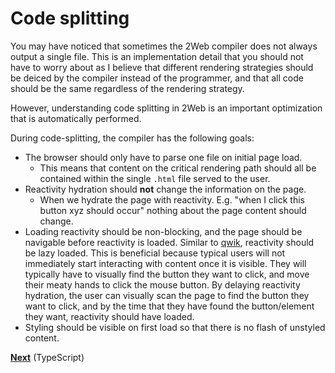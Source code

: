 # Code splitting

You may have noticed that sometimes the 2Web compiler does not always output a
single file.
This is an implementation detail that you should not have to worry about as I
believe that different rendering strategies should be deiced by the compiler
instead of the programmer, and that all code should be the same regardless of
the rendering strategy.

However, understanding code splitting in 2Web is an important optimization that
is automatically performed.

During code-splitting, the compiler has the following goals:

- The browser should only have to parse one file on initial page load.
  - This means that content on the critical rendering path should all be
    contained within the single `.html` file served to the user.
- Reactivity hydration should **not** change the information on the page.
  - When we hydrate the page with reactivity. E.g. "when I click this button xyz
    should occur" nothing about the page content should change.
- Loading reactivity should be non-blocking, and the page should be navigable
  before reactivity is loaded. Similar to [qwik](https://qwik.dev/), reactivity
  should be lazy loaded. This is beneficial because typical users will not
  immediately start interacting with content once it is visible. They will
  typically have to visually find the button they want to click, and move their
  meaty hands to click the mouse button. By delaying reactivity hydration, the
  user can visually scan the page to find the button they want to click, and by
  the time that they have found the button/element they want, reactivity should
  have loaded.
- Styling should be visible on first load so that there is no flash of unstyled
  content.

[**Next**](./8-typescript.md) (TypeScript)
